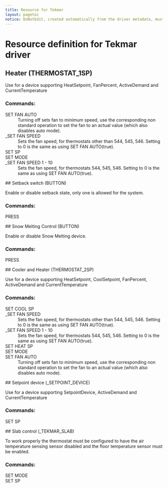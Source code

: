 ```yaml
---
title: Resource for Tekmar
layout: pagetoc
notice: DoNotEdit, created automatically from the driver metadata, must be updated on the driver itself
---
```

# Resource definition for Tekmar driver
## Heater (THERMOSTAT_1SP)

Use for a device supporting HeatSetpoint, FanPercent, ActiveDemand and CurrentTemperature

### Commands: 

<dl>

<dt>SET FAN AUTO</dt><dd>Turning off sets fan to minimum speed, use the corresponding non standard operation to set the fan to an actual value (which also disables auto mode).</dd>
<dt>_SET FAN SPEED</dt><dd>Sets the fan speed, for thermostats other than 544, 545, 546. Setting to 0 is the same as using SET FAN AUTO(true).</dd>
<dt>SET SP</dt><dd></dd>
<dt>SET MODE</dt><dd></dd>
<dt>_SET FAN SPEED 1 - 10</dt><dd>Sets the fan speed, for thermostats 544, 545, 546. Setting to 0 is the same as using SET FAN AUTO(true).</dd>
</dl>
## Setback switch (BUTTON)

Enable or disable setback state, only one is allowed for the system.

### Commands: 

<dl>

<dt>PRESS</dt><dd></dd>
</dl>
## Snow Melting Control (BUTTON)

Enable or disable Snow Melting device.

### Commands: 

<dl>

<dt>PRESS</dt><dd></dd>
</dl>
## Cooler and Heater (THERMOSTAT_2SP)

Use for a device supporting HeatSetpoint, CoolSetpoint, FanPercent, ActiveDemand and CurrentTemperature

### Commands: 

<dl>

<dt>SET COOL SP</dt><dd></dd>
<dt>_SET FAN SPEED</dt><dd>Sets the fan speed, for thermostats other than 544, 545, 546. Setting to 0 is the same as using SET FAN AUTO(true).</dd>
<dt>_SET FAN SPEED 1 - 10</dt><dd>Sets the fan speed, for thermostats 544, 545, 546. Setting to 0 is the same as using SET FAN AUTO(true).</dd>
<dt>SET HEAT SP</dt><dd></dd>
<dt>SET MODE</dt><dd></dd>
<dt>SET FAN AUTO</dt><dd>Turning off sets fan to minimum speed, use the corresponding non standard operation to set the fan to an actual value (which also disables auto mode).</dd>
</dl>
## Setpoint device (_SETPOINT_DEVICE)

Use for a device supporting SetpointDevice, ActiveDemand and CurrentTemperature

### Commands: 

<dl>

<dt>SET SP</dt><dd></dd>
</dl>
## Slab control (_TEKMAR_SLAB)

To work properly the thermostat must be configured to have the air temperature sensing sensor disabled and the floor temperature sensor must be enabled.

### Commands: 

<dl>

<dt>SET MODE</dt><dd></dd>
<dt>SET SP</dt><dd></dd>
</dl>
